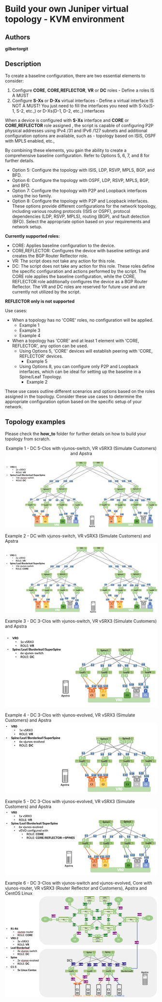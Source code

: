 # Build your own Juniper virtual topology - KVM environment

## Authors

**gilbertorgit**

## Description
To create a baseline configuration, there are two essential elements to consider:
1. Configure **CORE**, **CORE,REFLECTOR**, **VR** or **DC** roles - Define a roles IS A MUST
2. Configure **S-Xs** or **D-Xs** virtual interfaces - Define a virtual interface IS NOT A MUST! You just need to fill the interfaces you need with S-Xs(S-1, S-2, etc.,) or D-Xs(D-1, D-2, etc.,) interfaces

When a device is configured with **S-Xs** interface and **CORE** or **CORE,REFLECTOR** role assigned , the script is capable of configuring P2P physical addresses using IPv4 /31 and IPv6 /127 subnets and additional configuration options are available, such as - topology based on ISIS, OSPF with MPLS enabled, etc., 

By combining these elements, you gain the ability to create a comprehensive baseline configuration. 
Refer to Options 5, 6, 7, and 8 for further details.

* Option 5: Configure the topology with ISIS, LDP, RSVP, MPLS, BGP, and BFD.
* Option 6: Configure the topology with OSPF, LDP, RSVP, MPLS, BGP, and BFD.
* Option 7: Configure the topology with P2P and Loopback interfaces using the iso family.
* Option 8: Configure the topology with P2P and Loopback interfaces.
These options provide different configurations for the network topology, including various routing protocols (ISIS or OSPF), protocol dependencies (LDP, RSVP, MPLS), routing (BGP), and fault detection (BFD). 
Select the appropriate option based on your requirements and network setup.

**Currently supported roles:**
* CORE: Applies baseline configuration to the device.
* CORE,REFLECTOR: Configures the device with baseline settings and creates the BGP Router Reflector role.
* VR: The script does not take any action for this role.
* DC: The script does not take any action for this role.
These roles define the specific configuration and actions performed by the script. 
The CORE role applies the baseline configuration, while the CORE, REFLECTOR role additionally configures the device as a BGP Router Reflector. 
The VR and DC roles are reserved for future use and are currently not utilized by the script.

**REFLECTOR only is not supported** 

Use cases:
* When a topology has no 'CORE' roles, no configuration will be applied. 
  * Example 1
  * Example 3
  * Example 4
* When a topology has 'CORE' and at least 1 element with 'CORE, REFLECTOR', any option can be used. 
  * Using Options 5, 'CORE' devices will establish peering with 'CORE, REFLECTOR' devices.
    * Example 5
  * Using Options 8, you can configure only P2P and Loopback interfaces, which can be ideal for setting up the baseline in a Spine/Leaf Topology. 
    * Example 2

These use cases outline different scenarios and options based on the roles assigned in the topology. 
Consider these use cases to determine the appropriate configuration option based on the specific setup of your network.

## Topology examples

Please check the **how_to** folder for further details on how to build your topology from scratch.

<p align="center">
  Example 1 - DC 5-Clos with vjunos-switch, VR vSRX3 (Simulate Customers) and Apstra
  <img src="https://github.com/gilbertorgit/vjunos_kvm/blob/main/lab1_byot/images/example1.png">
  
  Example 2 - DC with vjunos-switch, VR vSRX3 (Simulate Customers) and Apstra
  <img src="https://github.com/gilbertorgit/vjunos_kvm/blob/main/lab1_byot/images/example2.png">

  Example 3 - DC 3-Clos with vjunos-switch, VR vSRX3 (Simulate Customers) and Apstra
  <img src="https://github.com/gilbertorgit/vjunos_kvm/blob/main/lab1_byot/images/example3.png">

  Example 4 - DC 3-Clos with vjunos-evolved, VR vSRX3 (Simulate Customers) and Apstra
  <img src="https://github.com/gilbertorgit/vjunos_kvm/blob/main/lab1_byot/images/example4.png">

  Example 5 - DC 3-Clos with vjunos-evolved, VR vSRX3 (Simulate Customers) and Apstra
  <img src="https://github.com/gilbertorgit/vjunos_kvm/blob/main/lab1_byot/images/example5.png">

  Example 6 - DC 3-Clos with vjunos-switch and vjunos-evolved, Core with vjunos-router, VR vSRX3 (Router Reflector and Customers), Apstra and CentOS Linux
  <img src="https://github.com/gilbertorgit/vjunos_kvm/blob/main/lab1_byot/images/example6.png">
</p>